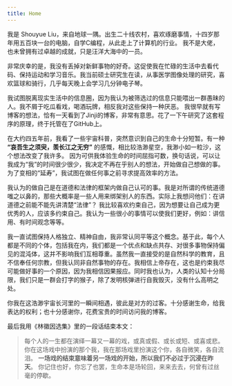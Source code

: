 ```yaml
---
title: Home
---
```


我是 Shouyue Liu，来自地球一隅。出生二十线农村，喜欢琢磨事情，十四岁那年用五百块一台的电脑，自学C编程，从此走上了计算机的行业。
我不是大佬，也未曾拥有过卓越的成就，只是汪洋大海中的一员。

非常庆幸的是，我没有丢掉对新鲜事物的好奇。这促使我在忙碌的生活中去看代码、保持运动和学习音乐。我当前硕士研究生在读，从事医学图像处理的研究，喜欢篮球和骑行，几乎每天晚上会学习几分钟电子琴。

我试图脱离现实生活中的信息圈，因为我认为被筛选过的信息只能喂出一群愚昧的人。我不屑于吃瓜看戏，喝酒玩牌，相反我对这些保持一种厌恶。
我很早就有写博客的想法，恰有一天看到了Jinji的博客，非常有意思。花了一下午研究了这套程序的原理，终于托管在了GitHub上。

在大约四五年前，我看了一些宇宙科普，突然意识到自己的生命十分短暂。有一种 __“哀吾生之须臾，羡长江之无穷”__ 的感慨，相比较浩渺星空，我渺小如一粒沙，这个想法改变了我许多。
因为可供我体验生命的时间屈指可数，换句话说，可以让我成为“我”的时间很少很少，我决定不再在乎别人的想法，开始做自己想做的事。
为了变相的“延寿”，我试图在做任何事之前寻求提高效率的方法。

我认为的做自己是在道德和法律的框架内做自己认可的事。我是对所谓的传统道德嗤之以鼻的，那些大概率是一些人用来绑架别人的东西。实际上我想问他们：在讲道德之前能不能先讲清楚“法律”？
我比较喜欢约束自己，因为想要让自己成为更优秀的人，应该多约束自己。我认为一些很小的事情可以使我们更好，例如：讲信用、有时间观念等等。

我一直试图保持人格独立、精神自由，我非常认同平等这个概念。基于此，每个人都是不同的个体，包括我在内，我们都是一个优点和缺点共存、对很多事物保持偏见的混沌体，这并不影响我们互相尊重。虽然我一直接受的是自然科学的教育，且不信奉任何宗教，但我认同非自然事物的存在。我相信上帝存在，这也是约束我尽可能做好事的一个原因，因为我相信因果报应。同时我也认为，人类的认知十分局限，我们只是一群会打字的猴子，除了发明核弹进行自我毁灭，没有什么高明之处。

你我在这浩渺宇宙长河里的一瞬间相遇，彼此是对方的过客。十分感谢生命，给我表达的权利；也十分感谢你，花费宝贵的时间访问我的博客。

最后我用《林徽因选集》里的一段话结束本文： 

> 每个人的一生都在演绎一幕又一幕的戏，或真或假、或长或短、或喜或悲。
> 你在这场戏中扮演的那个我，我在那场戏里扮演这个你，各自微笑，各自流泪。
> __一场戏的结束意味着另一场戏的开始，所以我们不必过于沉浸在昨天__。
> 你记住也好，你忘了也罢，生命本是场轮回，来来去去，何曾有过丝毫的停歇。





